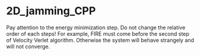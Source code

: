 # 2D_jamming_CPP
Pay attention to the energy minimization step.
Do not change the relative order of each steps!
For example, FIRE must come before the second step of Velocity Verlet algorithm.
Otherwise the system will behave strangely and will not converge.
